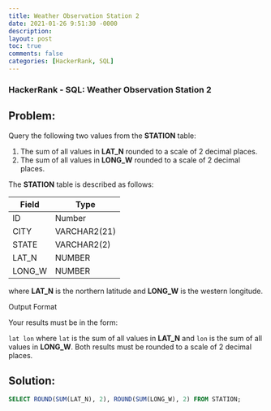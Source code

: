 ```yaml
---
title: Weather Observation Station 2
date: 2021-01-26 9:51:30 -0000
description: 
layout: post
toc: true
comments: false
categories: [HackerRank, SQL]
---
```


### HackerRank - SQL: Weather Observation Station 2

## Problem:

Query the following two values from the **STATION** table:

1. The sum of all values in **LAT_N** rounded to a scale of 2 decimal places.
1. The sum of all values in **LONG_W** rounded to a scale of 2 decimal places.

The **STATION** table is described as follows:

| Field      | Type |
| ----------- | ----------- |
| ID      | Number       |
| CITY   | VARCHAR2(21)        |
| STATE   | VARCHAR2(2)        |
| LAT_N   | NUMBER        |
| LONG_W   | NUMBER        |

where **LAT_N** is the northern latitude and **LONG_W** is the western longitude.

Output Format

Your results must be in the form:

```lat lon```
where ```lat``` is the sum of all values in **LAT_N** and ```lon``` is the sum of all values in **LONG_W**. Both results must be rounded to a scale of 2 decimal places.

## Solution:

```sql 
SELECT ROUND(SUM(LAT_N), 2), ROUND(SUM(LONG_W), 2) FROM STATION;
```
